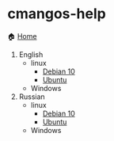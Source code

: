 # cmangos-help
:house: [Home](https://biosfree.github.io/cmangos-help/)
1. English
	* linux
		* [Debian 10](/debian/cmangos-classic-install.md)
		* [Ubuntu](/ubuntu/cmangos-classic-install.md)
	* Windows
2. Russian
	* linux
		* [Debian 10](/debian/cmangos-classic-install.md)
		* [Ubuntu](/ubuntu/cmangos-classic-install.md)
	* Windows
